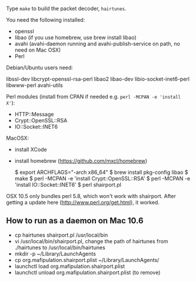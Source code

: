 Type `make` to build the packet decoder, `hairtunes`.

You need the following installed:

 * openssl
 * libao (if you use homebrew, use brew install libao)
 * avahi (avahi-daemon running and avahi-publish-service on path, no need on Mac OSX)
 * Perl

Debian/Ubuntu users need:

  libssl-dev libcrypt-openssl-rsa-perl libao2 libao-dev libio-socket-inet6-perl libwww-perl avahi-utils

Perl modules (install from CPAN if needed e.g. `perl -MCPAN -e 'install X'`):

 * HTTP::Message
 * Crypt::OpenSSL::RSA
 * IO::Socket::INET6

MacOSX:

  * install XCode
  * install homebrew (https://github.com/mxcl/homebrew)

    $ export ARCHFLAGS="-arch x86_64"
    $ brew install pkg-config libao
    $ make
    $ perl -MCPAN -e 'install Crypt::OpenSSL::RSA'
    $ perl -MCPAN -e 'install IO::Socket::INET6'
    $ perl shairport.pl

  OSX 10.5 only bundles perl 5.8, which won't work with shairport.
  After getting a update here (http://www.perl.org/get.html), it worked.

How to run as a daemon on Mac 10.6
------
* cp hairtunes shairport.pl /usr/local/bin
* vi /usr/local/bin/shairport.pl, change the path of hairtunes from ./hairtunes to /usr/local/bin/hairtunes
* mkdir -p ~/Library/LaunchAgents
* cp org.mafipulation.shairport.plist ~/Library/LaunchAgents/
* launchctl load org.mafipulation.shairport.plist
* launchctl unload org.mafipulation.shairport.plist (to remove)
